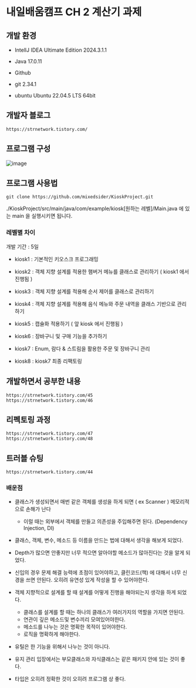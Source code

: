 # 내일배움캠프 CH 2 계산기 과제


## 개발 환경
- IntellJ IDEA Ultimate Edition 2024.3.1.1

- Java 17.0.11

- Github

- git 2.34.1

- ubuntu Ubuntu 22.04.5 LTS 64bit


## 개발자 블로그

    https://strnetwork.tistory.com/


## 프로그램 구성
![image](https://github.com/user-attachments/assets/8c003361-b972-4d32-9fe8-00cb8045cedb)



## 프로그램 사용법

    git clone https://github.com/mixedsider/KioskProject.git

./KioskProject/src/main/java/com/example/kiosk[원하는 레벨]/Main.java 에 있는 main 을 실행시키면 됩니다.


### 레벨별 차이

개발 기간 : 5일

- kiosk1 : 기본적인 키오스크 프로그래밍

- kiosk2 : 객체 지향 설계를 적용한 햄버거 메뉴를 클래스로 관리하기 ( kiosk1 에서 진행됨 )

- kiosk3 : 객체 지향 설계를 적용해 순서 제어를 클래스로 관리하기

- kiosk4 : 객체 지향 설계를 적용해 음식 메뉴와 주문 내역을 클래스 기반으로 관리하기

- kiosk5 : 캡슐화 적용하기 ( 앞 kiosk 에서 진행됨 )

- kiosk6 : 장바구니 및 구매 기능을 추가하기

- kiosk7 : Enum, 람다 & 스트림을 활용한 주문 및 장바구니 관리

- kiosk8 : kiosk7 최종 리팩토링


## 개발하면서 공부한 내용

    https://strnetwork.tistory.com/45
    https://strnetwork.tistory.com/46


## 리펙토링 과정

    https://strnetwork.tistory.com/47
    https://strnetwork.tistory.com/48


## 트러블 슈팅

    https://strnetwork.tistory.com/44



### 배운점
- 클래스가 생성되면서 매번 같은 객체를 생성을 하게 되면 ( ex Scanner ) 메모리적으로 손해가 난다
    - 이럴 때는 외부에서 객체를 만들고 의존성을 주입해주면 된다. (Dependency Injection, DI)

- 클래스, 객체, 변수, 메소드 등 이름을 만드는 법에 대해서 생각을 해보게 되었다.

- Depth가 많으면 안좋지만 너무 적으면 알아야할 메소드가 많아진다는 것을 알게 되었다.

- 신입의 경우 문제 해결 능력에 초점이 있어야하고, 클린코드(책) 에 대해서 너무 신경을 쓰면 안된다. 오히려 유연성 있게 작성을 할 수 있어야한다.
  
- 객체 지향적으로 설계를 할 때 설계를 어떻게 진행을 해야되는지 생각을 하게 되었다.
    - 클래스를 설계를 할 때는 하나의 클래스가 여러가지의 역할을 가지면 안된다.
    - 연관이 깊은 메소드및 변수끼리 모여있어야한다.
    - 메소드를 나누는 것은 명확한 목적이 있어야한다.
    - 로직을 명확하게 해야한다.

- 유틸은 한 기능을 위해서 나누는 것이 아니다.

- 유지 관리 입장에서는 부모클래스와 자식클래스는 같은 패키지 안에 있는 것이 좋다.

- 타입은 오히려 정확한 것이 오히려 프로그램 상 좋다.


